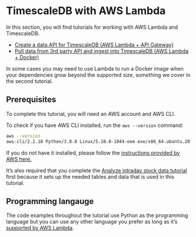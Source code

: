 # TimescaleDB with AWS Lambda 

In this section, you will find tutorials for working with AWS Lambda and TimescaleDB. 

* [Create a data API for TimescaleDB (AWS Lambda + API Gateway)](/tutorials/aws-lambda/create-data-api)
* [Pull data from 3rd party API and ingest into TimescaleDB (AWS Lambda + Docker)](/tutorials/aws-lambda/3rd-party-api-ingest)

In some cases you may need to use Lambda to run a Docker image when your dependencies grow beyond the supported size, 
something we cover in the second tutorial.

## Prerequisites
To complete this tutorial, you will need an AWS account and AWS CLI.

To check if you have AWS CLI installed, run the `aws --version` command:
```bash
aws --version
aws-cli/2.2.18 Python/3.8.8 Linux/5.10.0-1044-oem exe/x86_64.ubuntu.20 prompt/off
```

If you do not have it installed, please follow the [instructions provided by AWS here.](https://docs.aws.amazon.com/cli/latest/userguide/install-cliv2.html)

It’s also required that you complete the [Analyze intraday stock data tutorial](https://docs.timescale.com/timescaledb/latest/tutorials/analyze-intraday-stocks/) first because it sets up the needed tables and data that is used in this tutorial.

## Programming langauge

The code examples throughout the tutorial use Python as the programming language but you can use any other language 
you prefer as long as it’s [supported by AWS Lambda](https://docs.aws.amazon.com/lambda/latest/dg/lambda-runtimes.html).

